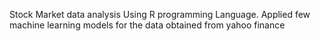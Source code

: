Stock Market data analysis Using R programming Language.
Applied few machine learning models for the data obtained from yahoo finance
